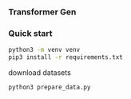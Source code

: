 ### Transformer Gen 

### Quick start
```bash
python3 -m venv venv
pip3 install -r requirements.txt
```
download datasets
```bash
python3 prepare_data.py
```